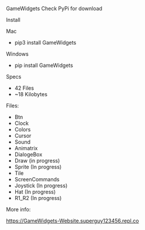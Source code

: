 GameWidgets
Check PyPi for download

Install

Mac

* pip3 install GameWidgets

Windows

* pip install GameWidgets

Specs

* 42 Files
* ~18 Kilobytes
  
Files:

* Btn
* Clock
* Colors
* Cursor
* Sound
* Animatrix
* DialogeBox
* Draw (in progress)
* Sprite (In progress)
* Tile 
* ScreenCommands
* Joystick (In progress)
* Hat (In progress)
* R1_R2 (In progress)
  
More info:

https://GameWidgets-Website.superguy123456.repl.co 